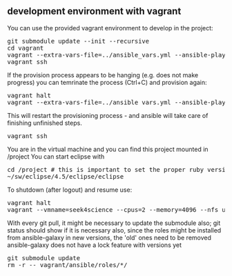 ## development environment with vagrant

You can use the provided vagrant environment to develop in the project:
<pre>
git submodule update --init --recursive
cd vagrant
vagrant --extra-vars-file=../ansible_vars.yml --ansible-playbook=../ansible_site.yml --vmname=seek4science --cpus=2 --memory=4096 --nfs up
vagrant ssh
</pre>

If the provision process appears to be hanging (e.g. does not make progress) you can temrinate the process (Ctrl+C) and provision again:
<pre>
vagrant halt
vagrant --extra-vars-file=../ansible_vars.yml --ansible-playbook=../ansible_site.yml --vmname=seek4science --cpus=2 --memory=4096 --nfs up --provision
</pre>
This will restart the provisioning process - and ansible will take care of finishing unfinished steps.

<pre>
vagrant ssh
</pre>
You are in the virtual machine and you can find this project mounted in /project
You can start eclipse with
<pre>
cd /project # this is important to set the proper ruby version and GEM_HOME
~/sw/eclipse/4.5/eclipse/eclipse
</pre>

To shutdown (after logout) and resume use:
<pre>
vagrant halt
vagrant --vmname=seek4science --cpus=2 --memory=4096 --nfs up
</pre>

With every git pull, it might be necessary to update the submodule also; git status should show if it is necessary
also, since the roles might be installed from ansible-galaxy in new versions, the 'old' ones need to be removed
ansible-galaxy does not have a lock feature with versions yet
<pre>
git submodule update
rm -r -- vagrant/ansible/roles/*/
</pre>

